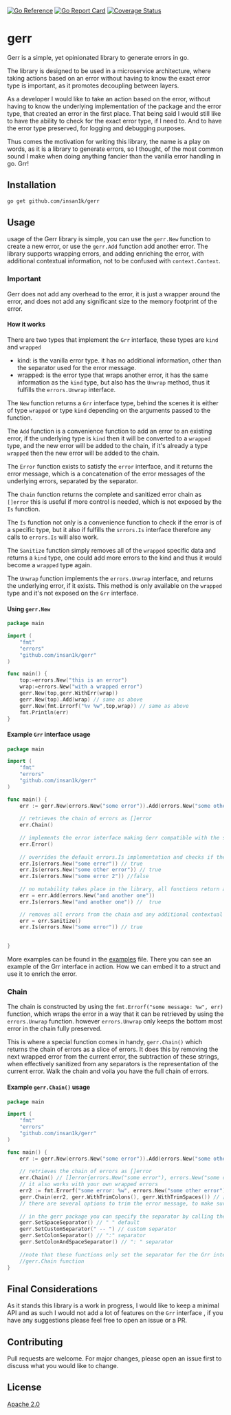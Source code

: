 [![Go Reference](https://pkg.go.dev/badge/github.com/insan1k/gerr.svg)](https://pkg.go.dev/github.com/insan1k/gerr)
[![Go Report Card](https://goreportcard.com/badge/github.com/insan1k/gerr)](https://goreportcard.com/report/github.com/insan1k/gerr)
[![Coverage Status](https://coveralls.io/repos/github/insan1k/gerr/badge.svg?branch=main)](https://coveralls.io/github/insan1k/gerr?branch=main)
# gerr
Gerr is a simple, yet opinionated library to generate errors in go. 

The library is designed to be used in a microservice architecture, where
taking actions based on an error without having to know the exact error type is important, as it promotes decoupling
between layers. 

As a developer I would like to take an action based on the error, without having to know
the underlying implementation of the package and the error type, that created an error in the first place.
That being said I would still like to have the ability to check for the exact error type, if I need to. And to have the 
error type preserved, for logging and debugging purposes. 

Thus comes the motivation for writing this library, the name is a play on words, as it is a library to generate errors, 
so I thought, of the most common sound I make when doing anything fancier than the vanilla error handling in go. Grr!

## Installation
```bash
go get github.com/insan1k/gerr
```

## Usage
usage of the Gerr library is simple, you can use the `gerr.New` function to create a new error, or use the `gerr.Add` 
function add another error. The library supports wrapping errors, and adding enriching the error, with additional 
contextual information, not to be confused with `context.Context`.

### Important
Gerr does not add any overhead to the error, it is just a wrapper around the error, and does not add any significant 
size to the memory footprint of the error.  

#### How it works 

There are two types that implement the `Grr` interface, these types are `kind` and `wrapped`
- kind: is the vanilla error type. it has no additional information, other than the separator used for the error message.
- wrapped: is the error type that wraps another error, it has the same information as the `kind` type, but also has the 
`Unwrap` method, thus it fulfills the `errors.Unwrap` interface.

The `New` function returns a `Grr` interface type, behind the scenes it is either of type `wrapped` or type `kind`
depending on the arguments passed to the function.

The `Add` function is a convenience function to add an error to an existing error, if the underlying type is `kind`
then it will be converted to a `wrapped` type, and the new error will be added to the chain, if it's already a type
`wrapped` then the new error will be added to the chain.

The `Error` function exists to satisfy the `error` interface, and it returns the error message, which is a concatenation
of the error messages of the underlying errors, separated by the separator.

The `Chain` function returns the complete and sanitized error chain as `[]error` this is useful if more control is
needed, which is not exposed by the `Is` function.

The `Is` function not only is a convenience function to check if the error is of a specific type, but it also
if fulfills the `srrors.Is` interface therefore any calls to `errors.Is` will also work.

The `Sanitize` function simply removes all of the `wrapped` specific data and returns a `kind` type, one could add
more errors to the kind and thus it would become a `wrapped` type again.

The `Unwrap` function implements the `errors.Unwrap` interface, and returns the underlying error, if it exists. 
This method is only available on the `wrapped` type and it's not exposed on the `Grr` interface. 

#### Using `gerr.New`
```go
package main

import (
	"fmt"
	"errors"
	"github.com/insan1k/gerr"
)

func main() {
	top:=errors.New("this is an error")
	wrap:=errors.New("with a wrapped error")
	gerr.New(top,gerr.WithErr(wrap))
	gerr.New(top).Add(wrap) // same as above
	gerr.New(fmt.Errorf("%v %w",top,wrap)) // same as above
    fmt.Println(err)
}
```

#### Example `Grr` interface usage
```go
package main

import (
    "fmt"
    "errors"
    "github.com/insan1k/gerr"
)

func main() {
    err := gerr.New(errors.New("some error")).Add(errors.New("some other error"))
	
	// retrieves the chain of errors as []error
	err.Chain()
	
	// implements the error interface making Gerr compatible with the standard library
	err.Error()
	
	// overrides the default errors.Is implementation and checks if the error is present in the chain 
	err.Is(errors.New("some error")) // true
	err.Is(errors.New("some other error")) // true
	err.Is(errors.New("some error 2")) //false 
	
	// no mutability takes place in the library, all functions return a new instance of the error
	err = err.Add(errors.New("and another one"))
	err.Is(errors.New("and another one")) //  true

	// removes all errors from the chain and any additional contextual information
	err = err.Sanitize()
	err.Is(errors.New("some error")) // true
    

}
```
More examples can be found in the [examples](https://github.com/insan1k/gerr/blob/main/example_test.go) file.
There you can see an example of the Grr interface in action. How we can embed it to a struct and use it to enrich the 
error.

### Chain
The chain is constructed by using the `fmt.Errorf("some message: %w", err)` function, which wraps the error in a way 
that it can be retrieved by using the `errors.Unwrap` function.
however `errors.Unwrap` only keeps the bottom most error in the chain fully preserved. 

This is where a special function comes in handy, `gerr.Chain()` which returns the chain of errors as a slice of errors.
It does this by removing the next wrapped error from the current error, the subtraction of these strings, when 
effectively sanitized from any separators is the representation of the current error. Walk the chain and voila you have
the full chain of errors.
#### Example `gerr.Chain()` usage
```go
package main

import (
    "fmt"
    "errors"
    "github.com/insan1k/gerr"
)

func main() {
    err := gerr.New(errors.New("some error")).Add(errors.New("some other error"))
    
    // retrieves the chain of errors as []error
    err.Chain() // []error{errors.New("some error"), errors.New("some other error")}
	// it also works with your own wrapped errors
	err2 := fmt.Errorf("some error: %w", errors.New("some other error")) // some error: some other error
	gerr.Chain(err2, gerr.WithTrimColons(), gerr.WithTrimSpaces()) // []error{"some error", "some other error"}
	// there are several options to trim the error message, to make sure we accurately retrieve each individual error
	
	// in the gerr package you can specify the separator by calling the following function
	gerr.SetSpaceSeparator() // " " default
	gerr.SetCustomSeparator(" -- ") // custom separator
	gerr.SetColonSeparator() // ":" separator
	gerr.SetColonAndSpaceSeparator() // ": " separator
	
	//note that these functions only set the separator for the Grr interface, and do not affect the underlying 
	//gerr.Chain function
}
```
## Final Considerations
As it stands this library is a work in progress, I would like to keep a minimal API and as such I would not add a lot of
features on the `Grr` interface , if you have any suggestions please feel free to open an issue or a PR.

## Contributing
Pull requests are welcome. For major changes, please open an issue first to discuss what you would like to change.

## License
[Apache 2.0](https://github.com/insan1k/gerr/blob/main/LICENSE)